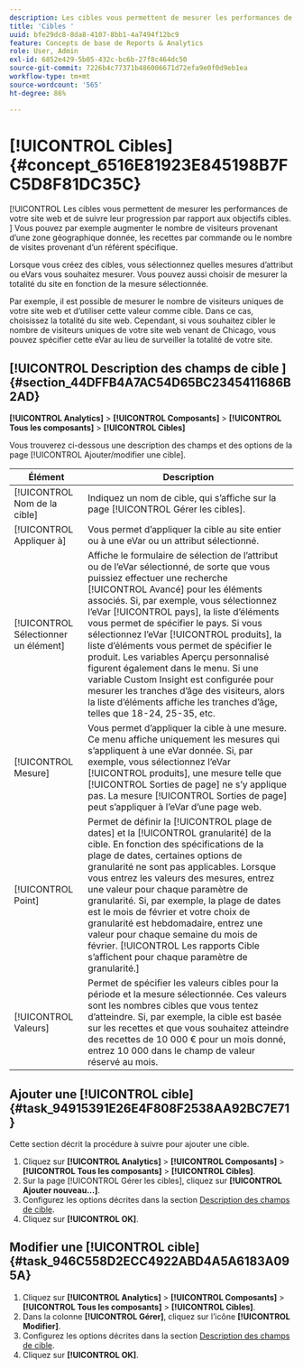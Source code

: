 ```yaml
---
description: Les cibles vous permettent de mesurer les performances de votre site web et de suivre leur progression par rapport aux objectifs cibles. Vous pouvez par exemple augmenter le nombre de visiteurs provenant d’une zone géographique donnée, les recettes par commande ou le nombre de visites provenant d’un référent spécifique.
title: 'Cibles '
uuid: bfe29dc8-8da8-4107-8bb1-4a7494f12bc9
feature: Concepts de base de Reports & Analytics
role: User, Admin
exl-id: 6852e429-5b05-432c-bc6b-27f8c464dc50
source-git-commit: 7226b4c77371b486006671d72efa9e0f0d9eb1ea
workflow-type: tm+mt
source-wordcount: '565'
ht-degree: 86%

---
```


# [!UICONTROL Cibles] {#concept_6516E81923E845198B7FC5D8F81DC35C}

[!UICONTROL Les cibles vous permettent de mesurer les performances de votre site web et de suivre leur progression par rapport aux objectifs cibles. ] Vous pouvez par exemple augmenter le nombre de visiteurs provenant d’une zone géographique donnée, les recettes par commande ou le nombre de visites provenant d’un référent spécifique.

Lorsque vous créez des cibles, vous sélectionnez quelles mesures d’attribut ou eVars vous souhaitez mesurer. Vous pouvez aussi choisir de mesurer la totalité du site en fonction de la mesure sélectionnée.

Par exemple, il est possible de mesurer le nombre de visiteurs uniques de votre site web et d’utiliser cette valeur comme cible. Dans ce cas, choisissez la totalité du site web. Cependant, si vous souhaitez cibler le nombre de visiteurs uniques de votre site web venant de Chicago, vous pouvez spécifier cette eVar au lieu de surveiller la totalité de votre site.

## [!UICONTROL Description des champs de cible ] {#section_44DFFB4A7AC54D65BC2345411686B2AD}

**[!UICONTROL Analytics]**  >  **[!UICONTROL Composants]**  >  **[!UICONTROL Tous les composants]**  >  **[!UICONTROL Cibles]**

Vous trouverez ci-dessous une description des champs et des options de la page [!UICONTROL Ajouter/modifier une cible].

| Élément | Description |
| --- | --- |
| [!UICONTROL Nom de la cible] | Indiquez un nom de cible, qui s’affiche sur la page [!UICONTROL Gérer les cibles]. |
| [!UICONTROL Appliquer à] | Vous permet d’appliquer la cible au site entier ou à une eVar ou un attribut sélectionné. |
| [!UICONTROL Sélectionner un élément] | Affiche le formulaire de sélection de l’attribut ou de l’eVar sélectionné, de sorte que vous puissiez effectuer une recherche [!UICONTROL Avancé] pour les éléments associés. Si, par exemple, vous sélectionnez l’eVar [!UICONTROL pays], la liste d’éléments vous permet de spécifier le pays. Si vous sélectionnez l’eVar [!UICONTROL produits], la liste d’éléments vous permet de spécifier le produit. Les variables Aperçu personnalisé figurent également dans le menu. Si une variable Custom Insight est configurée pour mesurer les tranches d’âge des visiteurs, alors la liste d’éléments affiche les tranches d’âge, telles que 18-24, 25-35, etc. |
| [!UICONTROL Mesure] | Vous permet d’appliquer la cible à une mesure. Ce menu affiche uniquement les mesures qui s’appliquent à une eVar donnée. Si, par exemple, vous sélectionnez l’eVar [!UICONTROL produits], une mesure telle que [!UICONTROL Sorties de page] ne s’y applique pas. La mesure [!UICONTROL Sorties de page] peut s’appliquer à l’eVar d’une page web. |
| [!UICONTROL Point] | Permet de définir la [!UICONTROL plage de dates] et la [!UICONTROL granularité] de la cible. En fonction des spécifications de la plage de dates, certaines options de granularité ne sont pas applicables. Lorsque vous entrez les valeurs des mesures, entrez une valeur pour chaque     paramètre de granularité. Si, par exemple, la plage de dates est le mois de février et votre choix de granularité est hebdomadaire, entrez une valeur pour chaque semaine du mois de février. [!UICONTROL Les rapports Cible s’affichent pour chaque paramètre de granularité.] |
| [!UICONTROL Valeurs] | Permet de spécifier les valeurs cibles pour la période et la mesure sélectionnée. Ces valeurs sont les nombres cibles que vous tentez d’atteindre. Si, par exemple, la cible est basée sur les recettes et que vous souhaitez atteindre des recettes de 10 000 € pour un mois donné, entrez 10 000 dans le champ de valeur réservé au mois. |

## Ajouter une [!UICONTROL cible] {#task_94915391E26E4F808F2538AA92BC7E71}

Cette section décrit la procédure à suivre pour ajouter une cible.

1. Cliquez sur **[!UICONTROL Analytics]** > **[!UICONTROL Composants]** > **[!UICONTROL Tous les composants]** > **[!UICONTROL Cibles]**.
1. Sur la page [!UICONTROL Gérer les cibles], cliquez sur **[!UICONTROL Ajouter nouveau...]**.
1. Configurez les options décrites dans la section [Description des champs de cible](/help/analyze/reports-analytics/targets.md#section_44DFFB4A7AC54D65BC2345411686B2AD).
1. Cliquez sur **[!UICONTROL OK]**.

## Modifier une [!UICONTROL cible] {#task_946C558D2ECC4922ABD4A5A6183A095A}

1. Cliquez sur **[!UICONTROL Analytics]** > **[!UICONTROL Composants]** > **[!UICONTROL Tous les composants]** > **[!UICONTROL Cibles]**.
1. Dans la colonne **[!UICONTROL Gérer]**, cliquez sur l’icône **[!UICONTROL Modifier]**.
1. Configurez les options décrites dans la section [Description des champs de cible](/help/analyze/reports-analytics/targets.md#section_44DFFB4A7AC54D65BC2345411686B2AD).
1. Cliquez sur **[!UICONTROL OK]**.
